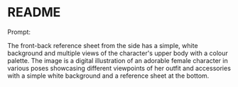# README

Prompt:

The front-back reference sheet from the side has a simple, white background and multiple views of the character's upper body with a colour palette. The image is a digital illustration of an adorable female character in various poses showcasing different viewpoints of her outfit and accessories with a simple white background and a reference sheet at the bottom.
